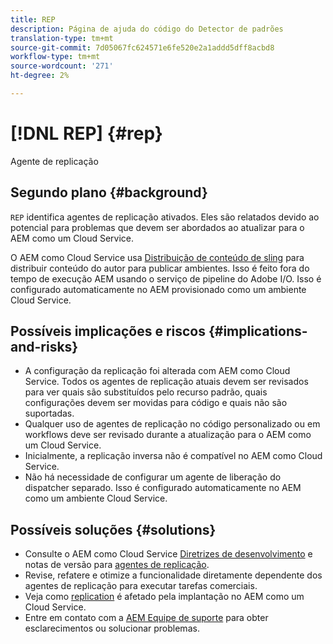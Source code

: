 ```yaml
---
title: REP
description: Página de ajuda do código do Detector de padrões
translation-type: tm+mt
source-git-commit: 7d05067fc624571e6fe520e2a1addd5dff8acbd8
workflow-type: tm+mt
source-wordcount: '271'
ht-degree: 2%

---
```



# [!DNL REP] {#rep}

Agente de replicação

## Segundo plano {#background}

`REP` identifica agentes de replicação ativados. Eles são relatados devido ao potencial para problemas que devem ser abordados ao atualizar para o AEM como um Cloud Service.

O AEM como Cloud Service usa [Distribuição de conteúdo de sling](https://sling.apache.org/documentation/bundles/content-distribution.html) para distribuir conteúdo do autor para publicar ambientes. Isso é feito fora do tempo de execução AEM usando o serviço de pipeline do Adobe I/O. Isso é configurado automaticamente no AEM provisionado como um ambiente Cloud Service.

## Possíveis implicações e riscos {#implications-and-risks}

* A configuração da replicação foi alterada com AEM como Cloud Service. Todos os agentes de replicação atuais devem ser revisados para ver quais são substituídos pelo recurso padrão, quais configurações devem ser movidas para código e quais não são suportadas.
* Qualquer uso de agentes de replicação no código personalizado ou em workflows deve ser revisado durante a atualização para o AEM como um Cloud Service.
* Inicialmente, a replicação inversa não é compatível no AEM como Cloud Service.
* Não há necessidade de configurar um agente de liberação do dispatcher separado. Isso é configurado automaticamente no AEM como um ambiente Cloud Service.

## Possíveis soluções {#solutions}

* Consulte o AEM como Cloud Service [Diretrizes de desenvolvimento](https://experienceleague.adobe.com/docs/experience-manager-cloud-service/implementing/developing/development-guidelines.html#no-reverse-replication-agents) e notas de versão para [agentes de replicação](https://experienceleague.adobe.com/docs/experience-manager-cloud-service/release-notes/aem-cloud-changes.html#replication-agents).
* Revise, refatere e otimize a funcionalidade diretamente dependente dos agentes de replicação para executar tarefas comerciais.
* Veja como [replication](https://experienceleague.adobe.com/docs/experience-manager-cloud-service/implementing/deploying/overview.html#replication) é afetado pela implantação no AEM como um Cloud Service.
* Entre em contato com a [AEM Equipe de suporte](https://helpx.adobe.com/enterprise/using/support-for-experience-cloud.html) para obter esclarecimentos ou solucionar problemas.
